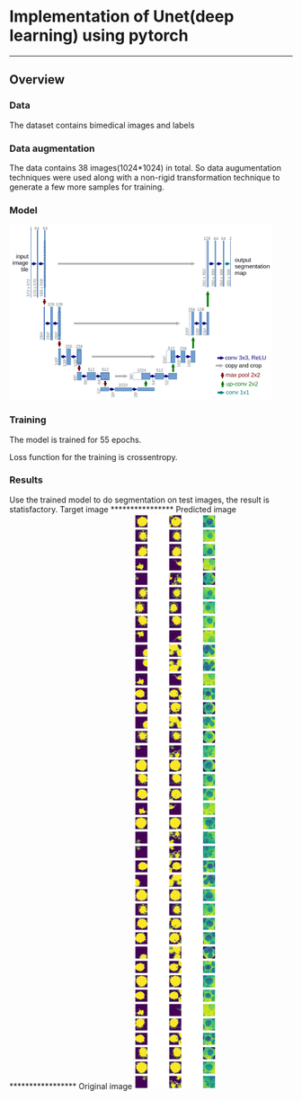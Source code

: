 # Implementation of Unet(deep learning) using pytorch

---

## Overview

### Data

The dataset contains bimedical images and labels

### Data augmentation

The data contains 38 images(1024*1024) in total. So data augumentation techniques were used along with a non-rigid transformation technique to generate 
a few more samples for training.


### Model

![u-net.png](u-net.png)



### Training

The model is trained for 55 epochs.

Loss function for the training is crossentropy.



### Results

Use the trained model to do segmentation on test images, the result is statisfactory.
Target image **************** Predicted image ***************** Original image
![sgd_optimizer_latest.png](sgd_optimizer_latest.png)

